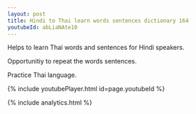 ```yaml
---
layout: post
title: Hindi to Thai learn words sentences dictionary 164 
youtubeId: abLiaNAte10
---
```

 
 
Helps to learn Thai words and sentences for Hindi speakers.

Opportunitiy to repeat the words sentences. 

Practice Thai language. 
 
{% include youtubePlayer.html id=page.youtubeId %}
 
 
{% include analytics.html %}